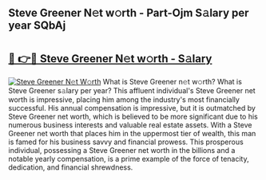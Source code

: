 ## Steve Greener N𝚎t w𝚘rth - Part-Ojm S𝚊lary per year SQbAj

# <h2><a href="http://gc406ey.nevu.top/?p=Steve+Greener">🔗 👉🔴 Steve Greener N𝚎t w𝚘rth - S𝚊lary</a></h2>

[![Steve Greener N𝚎t W𝚘rth](https://i.imgur.com/Oavwk0R.jpeg)](http://gc406ey.nevu.top/?p=Steve+Greener)
What is Steve Greener n𝚎t w𝚘rth? What is Steve Greener s𝚊lary per year?
This affluent individual's Steve Greener net worth is impressive, placing him among the industry's most financially successful. His annual compensation is impressive, but it is outmatched by Steve Greener net worth, which is believed to be more significant due to his numerous business interests and valuable real estate assets. With a Steve Greener net worth that places him in the uppermost tier of wealth, this man is famed for his business savvy and financial prowess. This prosperous individual, possessing a Steve Greener net worth in the billions and a notable yearly compensation, is a prime example of the force of tenacity, dedication, and financial shrewdness.
